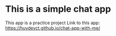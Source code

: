 # This is a simple chat app 
This app is a practice project
Link to this app: https://huydevct.github.io/chat-app-with-me/
